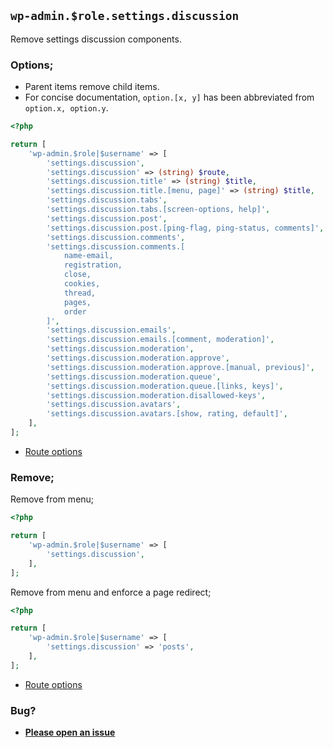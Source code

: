 ## `wp-admin.$role.settings.discussion`

Remove settings discussion components.

### Options;

* Parent items remove child items. 
* For concise documentation, `option.[x, y]` has been abbreviated from `option.x, option.y`.

```php
<?php

return [
    'wp-admin.$role|$username' => [
        'settings.discussion',
        'settings.discussion' => (string) $route,
        'settings.discussion.title' => (string) $title,
        'settings.discussion.title.[menu, page]' => (string) $title,
        'settings.discussion.tabs',
        'settings.discussion.tabs.[screen-options, help]',
        'settings.discussion.post',
        'settings.discussion.post.[ping-flag, ping-status, comments]',
        'settings.discussion.comments',
        'settings.discussion.comments.[
            name-email,
            registration,
            close,
            cookies,
            thread,
            pages,
            order
        ]',
        'settings.discussion.emails',
        'settings.discussion.emails.[comment, moderation]',
        'settings.discussion.moderation',
        'settings.discussion.moderation.approve',
        'settings.discussion.moderation.approve.[manual, previous]',
        'settings.discussion.moderation.queue',
        'settings.discussion.moderation.queue.[links, keys]',
        'settings.discussion.moderation.disallowed-keys',
        'settings.discussion.avatars',
        'settings.discussion.avatars.[show, rating, default]',
    ],
];
```

* [Route options](../route-options.md)

### Remove;

Remove from menu;

```php
<?php

return [
    'wp-admin.$role|$username' => [
        'settings.discussion',
    ],
];
```

Remove from menu and enforce a page redirect;

```php
<?php

return [
    'wp-admin.$role|$username' => [
        'settings.discussion' => 'posts',
    ],
];
```

* [Route options](../route-options.md)

### Bug?

* **[Please open an issue](https://github.com/soberwp/intervention/issues/new?title=[wp-admin.settings.discussion]&labels=bug&assignees=darrenjacoby)**
